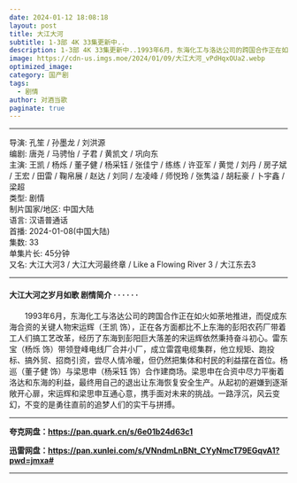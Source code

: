 ```yaml
---
date: 2024-01-12 18:08:18
layout: post
title: 大江大河
subtitle: 1-3部 4K 33集更新中..
description: 1-3部 4K 33集更新中..1993年6月，东海化工与洛达公司的跨国合作正在如火如荼地推进，而促成东海合资的关键人物宋运辉（王凯 饰），正在各方面都比不上东海的彭阳农药厂带着工人们搞工艺改革，经历了东海到彭阳巨大落差的宋运辉依然秉持奋斗初心...
image: https://cdn-us.imgs.moe/2024/01/09/大江大河_vPdHqxOUa2.webp
optimized_image: 
category: 国产剧
tags:
  - 剧情
author: 对酒当歌
paginate: true
---
```


---

导演: 孔笙 / 孙墨龙 / 刘洪源  
编剧: 唐尧 / 马骋怡 / 子君 / 黄凯文 / 巩向东  
主演: 王凯 / 杨烁 / 董子健 / 杨采钰 / 张佳宁 / 练练 / 许亚军 / 黄觉 / 刘丹 / 房子斌 / 王宏 / 田雷 / 鞠帛展 / 赵达 / 刘同 / 左凌峰 / 师悦玲 / 张隽溢 / 胡耘豪 / 卜宇鑫 / 梁超  
类型: 剧情  
制片国家/地区: 中国大陆  
语言: 汉语普通话  
首播: 2024-01-08(中国大陆)  
集数: 33  
单集片长: 45分钟  
又名: 大江大河3 / 大江大河最终章 / Like a Flowing River 3 / 大江东去3  

---

#### 大江大河之岁月如歌 剧情简介 · · · · · ·

　　1993年6月，东海化工与洛达公司的跨国合作正在如火如荼地推进，而促成东海合资的关键人物宋运辉（王凯 饰），正在各方面都比不上东海的彭阳农药厂带着工人们搞工艺改革，经历了东海到彭阳巨大落差的宋运辉依然秉持奋斗初心。雷东宝（杨烁 饰）带领登峰电线厂合并小厂，成立雷霆电缆集群，他立规矩、跑投标、搞外贸、招商引资，尝尽人情冷暖，但仍然把集体和村民的利益摆在首位。杨巡（董子健 饰）与梁思申（杨采钰 饰）合作建商场。梁思申在合资中尽力平衡着洛达和东海的利益，最终用自己的退出让东海恢复安全生产。从起初的避嫌到逐渐敞开心扉，宋运辉和梁思申互通心意，携手面对未来的挑战。一路浮沉，风云变幻，不变的是勇往直前的追梦人们的实干与拼搏。

---

**夸克网盘：<https://pan.quark.cn/s/6e01b24d63c1>**

**迅雷网盘：<https://pan.xunlei.com/s/VNndmLnBNt_CYyNmcT79EGqvA1?pwd=jmxa#>**

---
